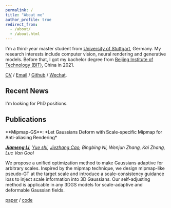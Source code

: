 ```yaml
---
permalink: /
title: "About me"
author_profile: true
redirect_from: 
  - /about/
  - /about.html
---
```


I'm a third-year master student from [University of Stuttgart](https://www.uni-stuttgart.de/en/), Germany. My research interests include computer vision, neural rendering and generative models. Before that, I got my bachelor degree from [Beijing Institute of Technology (BIT)](https://english.bit.edu.cn/), China in 2021.

[CV](../assets/cv_github.pdf) / [Email](mailto:st179481@stud.uni-stuttgart.de) / [Github](https://github.com/renaissanceee) / [Wechat](../images/wechat.jpg).

## Recent News
I'm looking for PhD positions.
## Publications
<span style="color:black;">
<a href="https://arxiv.org/abs/2408.06286" style="color:black; text-decoration:none;">
**Mipmap-GS**: *Let Gaussians Deform with Scale-specific Mipmap for Anti-aliasing Rendering*
</a>
</span>

***[Jiameng Li](https://renaissanceee.github.io/)**, [Yue shi](https://shiyue001.github.io/), [Jiezhang Cao](https://www.jiezhangcao.com/), Bingbing Ni, Wenjun Zhang, Kai Zhang, Luc Van Gool*

We propose a unified optimization method to make Gaussians adaptive for arbitrary scales. Inspired by the mipmap technique, we design mipmap-like pseudo-GT at the target scale and introduce a scale-consistency guidance loss to inject scale information into 3D Gaussians. Our self-adjusting method is applicable in any 3DGS models for scale-adaptive and deformable Gaussian fields.

[paper](https://arxiv.org/abs/2408.06286) / [code](https://github.com/renaissanceee/Mipmap-GS)
